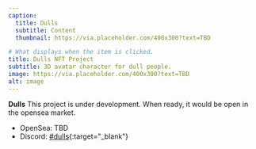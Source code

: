 ```yaml
---
caption:
  title: Dulls
  subtitle: Content
  thumbnail: https://via.placeholder.com/400x300?text=TBD

# What displays when the item is clicked.
title: Dulls NFT Project
subtitle: 3D avatar character for dull people.
image: https://via.placeholder.com/400x300?text=TBD
alt: image
---
```


**Dulls** This project is under development.
When ready, it would be open in the opensea market.

- OpenSea: TBD
- Discord: [#dulls](https://discord.com/channels/1049501409755811940/1054221368884994118){:target="_blank"}
